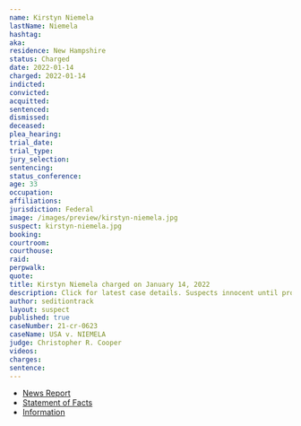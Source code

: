 ```yaml
---
name: Kirstyn Niemela
lastName: Niemela
hashtag:
aka:
residence: New Hampshire
status: Charged
date: 2022-01-14
charged: 2022-01-14
indicted:
convicted:
acquitted:
sentenced:
dismissed:
deceased:
plea_hearing:
trial_date:
trial_type:
jury_selection:
sentencing:
status_conference:
age: 33
occupation:
affiliations:
jurisdiction: Federal
image: /images/preview/kirstyn-niemela.jpg
suspect: kirstyn-niemela.jpg
booking:
courtroom:
courthouse:
raid:
perpwalk:
quote:
title: Kirstyn Niemela charged on January 14, 2022
description: Click for latest case details. Suspects innocent until proven guilty.
author: seditiontrack
layout: suspect
published: true
caseNumber: 21-cr-0623
caseName: USA v. NIEMELA
judge: Christopher R. Cooper
videos:
charges:
sentence:
---
```

- [News Report](https://www.boston.com/news/local-news/2022/01/18/capitol-riot-two-new-england-women-charged/)
- [Statement of Facts](https://www.justice.gov/usao-dc/case-multi-defendant/file/1481421/download)
- [Information](https://extremism.gwu.edu/sites/g/files/zaxdzs2191/f/Kirstyn%20Niemela%20and%20Stefanie%20Nicole%20Chiguer%20Information.pdf)
